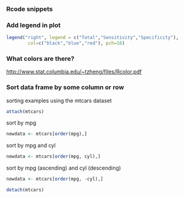 


### Rcode snippets






### <a name="Legend"></a>Add legend in plot
```R
legend("right", legend = c("Total","Sensitivity","Specificity"),
        col=c("black","blue","red"), pch=16)
```

### What colors are there?

http://www.stat.columbia.edu/~tzheng/files/Rcolor.pdf

### Sort data frame by some column or row

sorting examples using the mtcars dataset
```R
attach(mtcars)
```

sort by mpg
```R
newdata <- mtcars[order(mpg),]
```
sort by mpg and cyl
```R
newdata <- mtcars[order(mpg, cyl),]
```
sort by mpg (ascending) and cyl (descending)
```R
newdata <- mtcars[order(mpg, -cyl),]

detach(mtcars)
```
